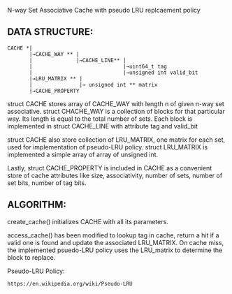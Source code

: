 N-way Set Associative Cache with pseudo LRU replcaement policy

## DATA STRUCTURE:

    CACHE *|    
           |→CACHE_WAY ** |        
           |              |→CACHE_LINE** |
           |                             |→uint64_t tag
           |                             |→unsigned int valid_bit        
           |→LRU_MATRIX ** |
           |               |→ unsigned int ** matrix
           |→CACHE_PROPERTY

struct CACHE stores array of CACHE_WAY with length n of given n-way set associative. struct CHACHE_WAY is a collection of blocks for that particular way. Its length is equal to the total number of sets. Each block is implemented in struct CACHE_LINE with attribute tag and valid_bit

struct CACHE also store collection of LRU_MATRIX, one matrix for each set, used for implementation of pseudo-LRU policy. struct LRU_MATRIX is implemented a simple array of array of unsigned int.

Lastly, struct CACHE_PROPERTY is included in CACHE as a convenient store of cache attributes like size, associativity, number of sets, number of set bits, number of tag bits.

## ALGORITHM:

create_cache() initializes CACHE with all its parameters. 

access_cache() has been modified to lookup tag in cache, return a hit if a valid one is found and update the associated LRU_MATRIX. On cache miss, the implemented psuedo-LRU policy uses the LRU_matrix to determine the block to replace.

Pseudo-LRU Policy:

    https://en.wikipedia.org/wiki/Pseudo-LRU
            
